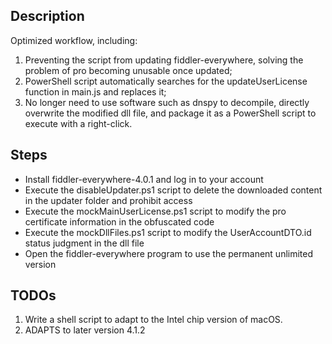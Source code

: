 ## Description
Optimized workflow, including:
1. Preventing the script from updating fiddler-everywhere, solving the problem of pro becoming unusable once updated;
2. PowerShell script automatically searches for the updateUserLicense function in main.js and replaces it;
3. No longer need to use software such as dnspy to decompile, directly overwrite the modified dll file, and package it as a PowerShell script to execute with a right-click.

## Steps
- Install fiddler-everywhere-4.0.1 and log in to your account
- Execute the disableUpdater.ps1 script to delete the downloaded content in the updater folder and prohibit access
- Execute the mockMainUserLicense.ps1 script to modify the pro certificate information in the obfuscated code
- Execute the mockDllFiles.ps1 script to modify the UserAccountDTO.id status judgment in the dll file
- Open the fiddler-everywhere program to use the permanent unlimited version

## TODOs
1. Write a shell script to adapt to the Intel chip version of macOS.
2. ADAPTS to later version 4.1.2